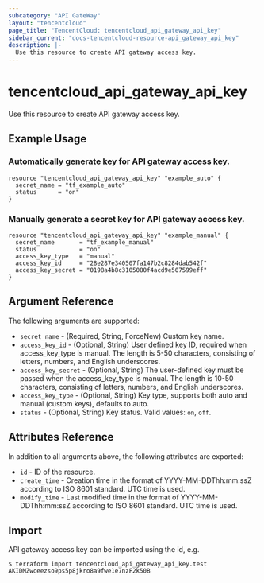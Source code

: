 ```yaml
---
subcategory: "API GateWay"
layout: "tencentcloud"
page_title: "TencentCloud: tencentcloud_api_gateway_api_key"
sidebar_current: "docs-tencentcloud-resource-api_gateway_api_key"
description: |-
  Use this resource to create API gateway access key.
---
```


# tencentcloud_api_gateway_api_key

Use this resource to create API gateway access key.

## Example Usage

### Automatically generate key for API gateway access key.

```hcl
resource "tencentcloud_api_gateway_api_key" "example_auto" {
  secret_name = "tf_example_auto"
  status      = "on"
}
```

### Manually generate a secret key for API gateway access key.

```hcl
resource "tencentcloud_api_gateway_api_key" "example_manual" {
  secret_name       = "tf_example_manual"
  status            = "on"
  access_key_type   = "manual"
  access_key_id     = "28e287e340507fa147b2c8284dab542f"
  access_key_secret = "0198a4b8c3105080f4acd9e507599eff"
}
```

## Argument Reference

The following arguments are supported:

* `secret_name` - (Required, String, ForceNew) Custom key name.
* `access_key_id` - (Optional, String) User defined key ID, required when access_key_type is manual. The length is 5-50 characters, consisting of letters, numbers, and English underscores.
* `access_key_secret` - (Optional, String) The user-defined key must be passed when the access_key_type is manual. The length is 10-50 characters, consisting of letters, numbers, and English underscores.
* `access_key_type` - (Optional, String) Key type, supports both auto and manual (custom keys), defaults to auto.
* `status` - (Optional, String) Key status. Valid values: `on`, `off`.

## Attributes Reference

In addition to all arguments above, the following attributes are exported:

* `id` - ID of the resource.
* `create_time` - Creation time in the format of YYYY-MM-DDThh:mm:ssZ according to ISO 8601 standard. UTC time is used.
* `modify_time` - Last modified time in the format of YYYY-MM-DDThh:mm:ssZ according to ISO 8601 standard. UTC time is used.


## Import

API gateway access key can be imported using the id, e.g.

```
$ terraform import tencentcloud_api_gateway_api_key.test AKIDMZwceezso9ps5p8jkro8a9fwe1e7nzF2k50B
```

